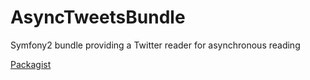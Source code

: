 # AsyncTweetsBundle
Symfony2 bundle providing a Twitter reader for asynchronous reading

[Packagist][Packagist]

[Packagist]: https://packagist.org/packages/alexislefebvre/async-tweets-bundle
